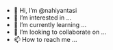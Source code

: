- 👋 Hi, I’m @nahiyantasi
- 👀 I’m interested in ...
- 🌱 I’m currently learning ...
- 💞️ I’m looking to collaborate on ...
- 📫 How to reach me ...

<!---
nahiyantasi/nahiyantasi is a ✨ special ✨ repository because its `README.md` (this file) appears on your GitHub profile.
You can click the Preview link to take a look at your changes.
--->
